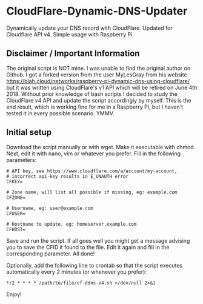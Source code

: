 # CloudFlare-Dynamic-DNS-Updater
Dynamically update your DNS record with CloudFlare. Updated for Cloudflare API v4. Simple usage with Raspberry Pi.


## Disclaimer / Important Information
The original script is NOT mine. I was unable to find the original author on Github. I got a forked version from the user MyLesGray from his website https://blah.cloud/networks/raspberry-pi-dynamic-dns-using-cloudflare/ but it was written using CloudFlare's v1 API which will be retired on June 4th 2018. Without prior knowledge of bash scripts I decided to study the CloudFlare v4 API and update the script accordingly by myself. This is the end result, which is working fine for me in a Raspberry Pi, but I haven't tested it in every possible scenario. YMMV.

## Initial setup
Download the script manually or with wget. Make it executable with chmod. Next, edit it with nano, vim or whatever you prefer. Fill in the following parameters:

```
# API key, see https://www.cloudflare.com/a/account/my-account,
# incorrect api-key results in E_UNAUTH error
CFKEY=

# Zone name, will list all possible if missing, eg: example.com
CFZONE=

# Username, eg: user@example.com
CFUSER=

# Hostname to update, eg: homeserver.example.com
CFHOST=
```

Save and run the script. If all goes well you might get a message advising you to save the CFID it found to the file. Edit it again and fill in the corresponding parameter. All done!

Optionally, add the following line to crontab so that the script executes automatically every 2 minutes (or whenever you prefer):

```
*/2 * * * * /path/to/file/cf-ddns-v4.sh >/dev/null 2>&1
```

Enjoy!
